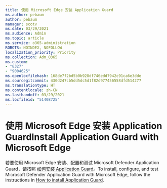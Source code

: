 ```yaml
---
title: 使用 Microsoft Edge 安装 Application Guard
ms.author: pebaum
author: pebaum
manager: scotv
ms.date: 03/29/2021
ms.audience: Admin
ms.topic: article
ms.service: o365-administration
ROBOTS: NOINDEX, NOFOLLOW
localization_priority: Priority
ms.collection: Adm_O365
ms.custom:
- "8327"
- "9004625"
ms.openlocfilehash: 168de7f2bd5b0b928df746edd7942c91ca6e3dde
ms.sourcegitcommit: 430d247cb5dd5dc5d1f82d977456558dfd514277
ms.translationtype: HT
ms.contentlocale: zh-CN
ms.lasthandoff: 03/29/2021
ms.locfileid: "51408725"
---
```

# <a name="install-application-guard-with-microsoft-edge"></a><span data-ttu-id="164e1-102">使用 Microsoft Edge 安装 Application Guard</span><span class="sxs-lookup"><span data-stu-id="164e1-102">Install Application Guard with Microsoft Edge</span></span>

<span data-ttu-id="164e1-103">若要使用 Microsoft Edge 安装、配置和测试 Microsoft Defender Application Guard，请按照 [如何安装 Application Guard](https://go.microsoft.com/fwlink/?linkid=2152021)。</span><span class="sxs-lookup"><span data-stu-id="164e1-103">To install, configure, and test Microsoft Defender Application Guard with Microsoft Edge, follow the instructions in [How to install Application Guard](https://go.microsoft.com/fwlink/?linkid=2152021).</span></span>